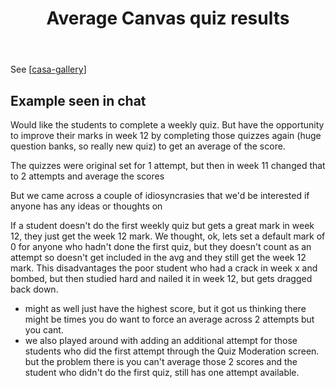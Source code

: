 ﻿---
backlinks:
- title: CASA Gallery
  url: /sense/CASA/casa-gallery.html
title: 'Average Canvas quiz results '
---
See [[casa-gallery]]

## Example seen in chat

Would like the students to complete a weekly quiz. But have the opportunity to improve their marks in week 12 by completing those quizzes again (huge question banks, so really new quiz) to get an average of the score.  

The quizzes were original set for 1 attempt, but then in week 11 changed that to 2 attempts and average the scores
 
But we came across a couple of idiosyncrasies that we'd be interested if anyone has any ideas or thoughts on
	
If a student doesn't do the first weekly quiz but gets a great mark in week 12, they just get the week 12 mark.  We thought, ok, lets set a default mark of 0 for anyone who hadn't done the first quiz, but they doesn't count as an attempt so doesn't get included in the avg and they still get the week 12 mark.  This disadvantages the poor student who had a crack in week x and bombed, but then studied hard and nailed it in week 12, but gets dragged back down.  
		
- might as well just have the highest score, but it got us thinking there might be times you do want to force an average across 2 attempts but you cant.
- we also played around with adding an additional attempt for those students who did the first attempt through the Quiz  Moderation screen.  but the problem there is you can't average those 2 scores and the student who didn't do the first quiz, still has one attempt available.

[//begin]: # "Autogenerated link references for markdown compatibility"
[casa-gallery]: casa-gallery "CASA Gallery"
[//end]: # "Autogenerated link references"